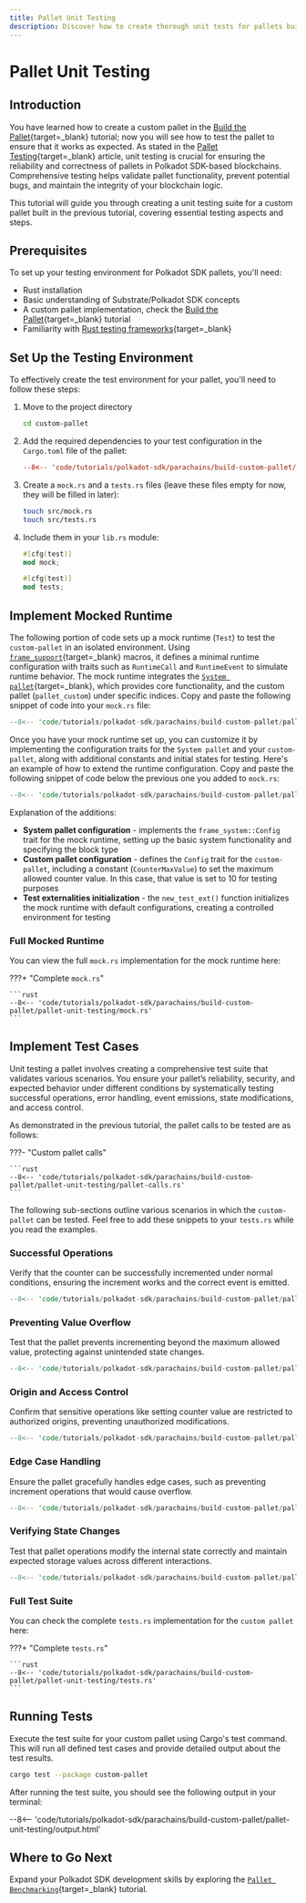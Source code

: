 ```yaml
---
title: Pallet Unit Testing
description: Discover how to create thorough unit tests for pallets built with the Polkadot SDK, using a custom pallet as a practical example.
---
```


# Pallet Unit Testing

## Introduction

You have learned how to create a custom pallet in the [Build the Pallet](/tutorials/polkadot-sdk/parachains/build-custom-pallet/){target=\_blank} tutorial; now you will see how to test the pallet to ensure that it works as expected. As stated in the [Pallet Testing](/develop/parachains/customize-parachain/pallet-testing/){target=\_blank} article, unit testing is crucial for ensuring the reliability and correctness of pallets in Polkadot SDK-based blockchains. Comprehensive testing helps validate pallet functionality, prevent potential bugs, and maintain the integrity of your blockchain logic.

This tutorial will guide you through creating a unit testing suite for a custom pallet built in the previous tutorial, covering essential testing aspects and steps.

## Prerequisites

To set up your testing environment for Polkadot SDK pallets, you'll need:

- Rust installation
- Basic understanding of Substrate/Polkadot SDK concepts
- A custom pallet implementation, check the [Build the Pallet](/tutorials/polkadot-sdk/parachains/build-custom-pallet/){target=\_blank} tutorial
- Familiarity with [Rust testing frameworks](https://doc.rust-lang.org/book/ch11-01-writing-tests.html){target=\_blank}

## Set Up the Testing Environment

To effectively create the test environment for your pallet, you'll need to follow these steps:

1. Move to the project directory

    ```bash
    cd custom-pallet
    ```

2. Add the required dependencies to your test configuration in the `Cargo.toml` file of the pallet:

    ```toml
    --8<-- 'code/tutorials/polkadot-sdk/parachains/build-custom-pallet/pallet-unit-testing/cargo-dev-dependencies.toml'
    ```

3. Create a `mock.rs` and a `tests.rs` files (leave these files empty for now, they will be filled in later):

    ```bash
    touch src/mock.rs
    touch src/tests.rs
    ```

4. Include them in your `lib.rs` module:

    ```rust
    #[cfg(test)]
    mod mock;

    #[cfg(test)]
    mod tests;
    ```

## Implement Mocked Runtime

The following portion of code sets up a mock runtime (`Test`) to test the `custom-pallet` in an isolated environment. Using [`frame_support`](https://paritytech.github.io/polkadot-sdk/master/frame_support/index.html){target=\_blank} macros, it defines a minimal runtime configuration with traits such as `RuntimeCall` and `RuntimeEvent` to simulate runtime behavior. The mock runtime integrates the [`System pallet`](https://paritytech.github.io/polkadot-sdk/master/frame_system/index.html){target=\_blank}, which provides core functionality, and the custom pallet (`pallet_custom`) under specific indices. Copy and paste the following snippet of code into your `mock.rs` file:

```rust
--8<-- 'code/tutorials/polkadot-sdk/parachains/build-custom-pallet/pallet-unit-testing/mock.rs:1:29'
```

Once you have your mock runtime set up, you can customize it by implementing the configuration traits for the `System pallet` and your `custom-pallet`, along with additional constants and initial states for testing. Here's an example of how to extend the runtime configuration. Copy and paste the following snippet of code below the previous one you added to `mock.rs`:

```rust
--8<-- 'code/tutorials/polkadot-sdk/parachains/build-custom-pallet/pallet-unit-testing/mock.rs:30:52'
```

Explanation of the additions:

- **System pallet configuration** - implements the `frame_system::Config` trait for the mock runtime, setting up the basic system functionality and specifying the block type
- **Custom pallet configuration** - defines the `Config` trait for the `custom-pallet`, including a constant (`CounterMaxValue`) to set the maximum allowed counter value. In this case, that value is set to 10 for testing purposes
- **Test externalities initialization** - the `new_test_ext()` function initializes the mock runtime with default configurations, creating a controlled environment for testing

### Full Mocked Runtime

You can view the full `mock.rs` implementation for the mock runtime here:

???+ "Complete `mock.rs`"

    ```rust
    --8<-- 'code/tutorials/polkadot-sdk/parachains/build-custom-pallet/pallet-unit-testing/mock.rs'
    ```

## Implement Test Cases

Unit testing a pallet involves creating a comprehensive test suite that validates various scenarios. You ensure your pallet’s reliability, security, and expected behavior under different conditions by systematically testing successful operations, error handling, event emissions, state modifications, and access control.

As demonstrated in the previous tutorial, the pallet calls to be tested are as follows:

???- "Custom pallet calls"

    ```rust
    --8<-- 'code/tutorials/polkadot-sdk/parachains/build-custom-pallet/pallet-unit-testing/pallet-calls.rs'
    ```

The following sub-sections outline various scenarios in which the `custom-pallet` can be tested. Feel free to add these snippets to your `tests.rs` while you read the examples.

### Successful Operations

Verify that the counter can be successfully incremented under normal conditions, ensuring the increment works and the correct event is emitted.

```rust
--8<-- 'code/tutorials/polkadot-sdk/parachains/build-custom-pallet/pallet-unit-testing/tests.rs:42:60'
```

### Preventing Value Overflow

Test that the pallet prevents incrementing beyond the maximum allowed value, protecting against unintended state changes.

```rust
--8<-- 'code/tutorials/polkadot-sdk/parachains/build-custom-pallet/pallet-unit-testing/tests.rs:61:75'
```

### Origin and Access Control

Confirm that sensitive operations like setting counter value are restricted to authorized origins, preventing unauthorized modifications.

```rust
--8<-- 'code/tutorials/polkadot-sdk/parachains/build-custom-pallet/pallet-unit-testing/tests.rs:16:28'
```

### Edge Case Handling

Ensure the pallet gracefully handles edge cases, such as preventing increment operations that would cause overflow.

```rust
--8<-- 'code/tutorials/polkadot-sdk/parachains/build-custom-pallet/pallet-unit-testing/tests.rs:76:90'
```

### Verifying State Changes

Test that pallet operations modify the internal state correctly and maintain expected storage values across different interactions.

```rust
--8<-- 'code/tutorials/polkadot-sdk/parachains/build-custom-pallet/pallet-unit-testing/tests.rs:125:141'
```

### Full Test Suite

You can check the complete `tests.rs` implementation for the `custom pallet` here:

???+ "Complete `tests.rs`"

    ```rust
    --8<-- 'code/tutorials/polkadot-sdk/parachains/build-custom-pallet/pallet-unit-testing/tests.rs'
    ```


## Running Tests

Execute the test suite for your custom pallet using Cargo's test command. This will run all defined test cases and provide detailed output about the test results.

```bash
cargo test --package custom-pallet
```

After running the test suite, you should see the following output in your terminal:

--8<-- 'code/tutorials/polkadot-sdk/parachains/build-custom-pallet/pallet-unit-testing/output.html'

## Where to Go Next

Expand your Polkadot SDK development skills by exploring the [`Pallet Benchmarking`](/tutorials/polkadot-sdk/parachains/build-custom-pallet/pallet-benchmarking){target=\_blank} tutorial.

